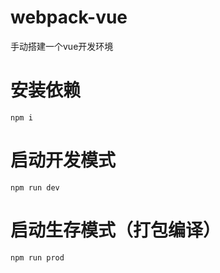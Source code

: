 # webpack-vue
手动搭建一个vue开发环境

# 安装依赖
```
npm i
```

# 启动开发模式
```
npm run dev
```

# 启动生存模式（打包编译）
```
npm run prod
```

